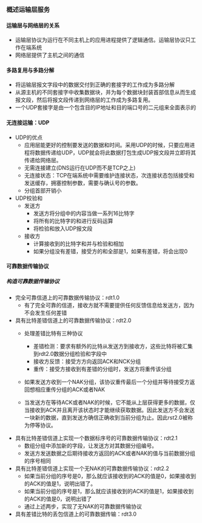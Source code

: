 ### 概述运输层服务
#### 运输层与网络层的关系
- 运输层协议为运行在不同主机上的应用进程提供了逻辑通信。运输层协议只工作在端系统
- 网络层提供了主机之间的通信

####  多路复用与多路分解
- 将运输层报文字段中的数据交付到正确的套接字的工作成为多路分解
- 从源主机的不同套接字中收集数据块，并为每个数据块封装首部信息从而生成报文段，然后将报文段传递到网络层的工作成为多路复用。
- 一个UDP套接字是由一个包含目的IP地址和目的端口号的二元组来全面表示的

#### 无连接运输：UDP
- UDP的优点
	+ 应用层能更好的控制要发送的数据和时间。采用UDP的时候，只要应用进程将数据传递给UDP，UDP就会将此数据打包生成UDP报文段并立即将其传递给网络层。
	+ 无需连接建立(DNS运行在UDP而不是TCP之上)
	+ 无连接状态：TCP在端系统中需要维护连接状态，次连接状态包括接受和发送缓存，拥塞控制参数，需要与确认号的参数。
	+ 分组首部开销小
- UDP校验和
	+ 发送方
		+ 发送方将分组中的内容当做一系列16比特字
		+ 将所有的比特字的和进行反码运算
		+ 将检验和放入UDP报文段
	+ 接收方
		+ 计算接收到的比特字和并与检验和相加
		+ 如果分组没有差错，接受方的和全部是1，如果有差错，将会出现0

#### 可靠数据传输协议
##### 构造可靠数据传输协议
- 完全可靠信道上的可靠数据传输协议：rdt1.0
	+ 有了完全可靠的信道，接收方就不需要提供任何反馈信息给发送方，因为不会发生任何差错
- 具有比特差错信道上的可靠数据传输协议：rdt2.0
	+ 处理差错比特有三种协议
		+ 差错检测：要求有额外的比特从发送方到接收方，这些比特将被汇集到rdt2.0数据分组检验和字段中
		+ 接收方反馈：接受方方向返回ACK和NCK分组
		+ 重传：接受方接收到有差错的分组时，发送方将重传该分组

	+ 如果发送方收到一个NAK分组，该协议重传最后一个分组并等待接受方返回想相应重传分组的ACK或者NAK
	+ 当发送方在等待ACK或者NAK的时候，它不能从上层获得更多的数据，仅当接收到ACK并且离开该状态时才能继续获取数据。因此发送方不会发送一块新的数据，直到发送方确信正确收到当前分组为止。因此rst2.0被称为停等协议。
- 具有比特差错信道上实现一个数据标序号的可靠数据传输协议：rdt2.1
	+ 数组分组中添加新的字段，让发送方对其数据分组编号。
	+ 发送方发送数据之后期待接收方返回的ACK或者NAK的值与当前数据分组的序号相同
- 具有比特差错信道上实现一个无NAK的可靠数据传输协议：rdt2.2
	+ 如果当前分组的序号是0，那么就应该接收到的ACK的值是0，如果接收到的ACK的值是1，说明出错了。
	+ 如果当前分组的序号是1，那么就应该接收到的ACK的值是1，如果接收到的ACK的值是0，说明出错了
	+ 通过上述两步，实现了无NAK的可靠数据传输协议
- 具有差错比特的丢包信道上的可靠数据传输：rdt3.0